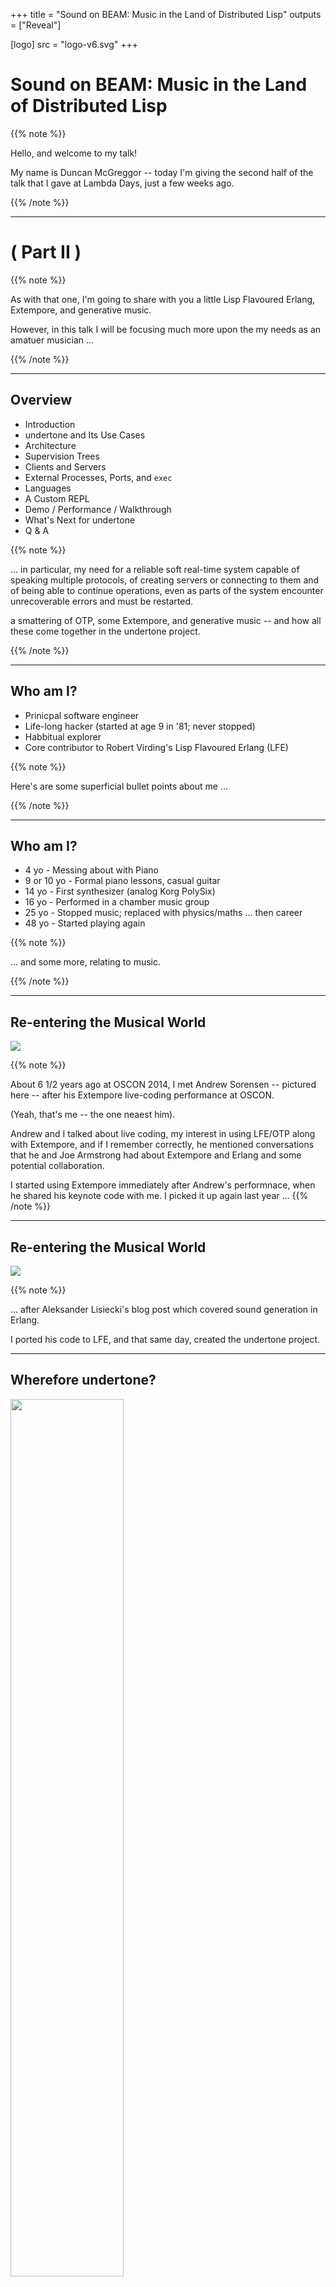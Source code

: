 +++
title = "Sound on BEAM: Music in the Land of Distributed Lisp"
outputs = ["Reveal"]

[logo]
src = "logo-v6.svg"
+++

# Sound on BEAM: Music in the Land of Distributed Lisp

[//]: Speaker-Notes:
{{% note %}}

Hello, and welcome to my talk!

My name is Duncan McGreggor -- today I'm giving the second half of the talk
that I gave at Lambda Days, just a few weeks ago.

{{% /note %}}

---

# ( Part II )

[//]: Speaker-Notes:
{{% note %}}

As with that one, I'm going to share with you a little Lisp Flavoured Erlang,
Extempore, and generative music. 

However, in this talk I will be focusing much more upon the my needs as an
amatuer musician ...

{{% /note %}}

---

## Overview

* Introduction
* undertone and Its Use Cases
* Architecture
* Supervision Trees
* Clients and Servers
* External Processes, Ports, and `exec`
* Languages
* A Custom REPL
* Demo / Performance / Walkthrough
* What's Next for undertone
* Q & A

[//]: Speaker-Notes:
{{% note %}}

... in particular, my need for a reliable soft real-time
system capable of speaking multiple protocols, of creating servers or 
connecting to them and of being able to continue operations, even
as parts of the system encounter unrecoverable errors and must be restarted.

a smattering of OTP, some Extempore, and generative
music -- and how all these come together in the undertone project.

{{% /note %}}

---

## Who am I?

* Prinicpal software engineer
* Life-long hacker (started at age 9 in '81; never stopped)
* Habbitual explorer
* Core contributor to Robert Virding's Lisp Flavoured Erlang (LFE)

[//]: Speaker-Notes:
{{% note %}}

Here's are some superficial bullet points about me ...

{{% /note %}}

---

## Who am I?

* 4 yo - Messing about with Piano
* 9 or 10 yo - Formal piano lessons, casual guitar
* 14 yo - First synthesizer (analog Korg PolySix)
* 16 yo - Performed in a chamber music group
* 25 yo - Stopped music; replaced with physics/maths ... then career
* 48 yo - Started playing again

[//]: Speaker-Notes:
{{% note %}}

... and some more, relating to music.

{{% /note %}}

---


## Re-entering the Musical World

<img src="dm_as_1.jpg" />

{{% note %}}

About 6 1/2 years ago at OSCON 2014, I met Andrew Sorensen -- pictured here -- after his Extempore live-coding performance at OSCON.

(Yeah, that's me -- the one neaest him).

Andrew and I talked about live coding, my interest in using LFE/OTP along with Extempore, and if I remember correctly, he mentioned conversations that he and Joe Armstrong had about Extempore and Erlang and some potential collaboration.

I started using Extempore immediately after Andrew's performnace, when he shared his keynote code with me. I picked it up again last year ...
{{% /note %}}

---

## Re-entering the Musical World

<img src="sound_of_erlang.jpg" /> 

{{% note %}}

... after Aleksander Lisiecki's blog post which covered sound generation in Erlang.

I ported his code to LFE, and that same day, created the undertone project.

---

## Wherefore undertone?

<img src="undertone-logo-v1.svg" width="60%" style="border:none; background: none; box-shadow: none;"/> 

{{% note %}}

undertone came about due to my need to control synthsizers -- both hardware and software -- and run services. I started by reading everything I could on Erlang and music, retracing Joe Armstrong's steps from the mid-2000s up until a few short years ago. 

One of the first features that landed in undertone was support for Open Sound Control (or OSC). This was done so that I could run several of Joe's code samples from within a structured project using a custom backend for SuperCollider.

Ultimately, though, I became frustrated by my admittedly subjective perception that SuperCollider seems to lack an element of musicality -- a feeling I _did_ get from Extempore.

Within a few days I'd added a new backend for undertone, one that allowed me to run Extempore code from LFE. In so doing, I feel like I finished a conversation started between Joe and Andrew years ago.

{{% /note %}}

---

## Wherefore undertone?

<img src="undertone-logo-v1.svg" width="60%" style="border:none; background: none; box-shadow: none;"/> 

{{% note %}}

The real "why" behind undertone isn't a battle of backends ...

the heart of the matter is what it would be used for.

In my practice sessions with guitar and synthesizers, I wanted to be able to quickly write a few lines of code for some ambient backing sounds, or chord progressions against which I could practice scales, or experiment with intervals and counterpoint.

After so long in the software industry, I'm just much, much faster at writing code than sitting
down with a sheaf of blank staves and writing notes.

There is an implicit answer here, to the question of "Why LFE"? : if I'm going to be writing code in my spare time, I need it to be in a language that I love and have fun using.

{{% /note %}}

---

## Wherefore undertone?

* Create music in my preferred language
* Monitoring and automatically restarting OS processes
* Speak to Open Sound Control servers (i.e., controlling faders on software consoles/mixers)
* Potentially host my own OSC servers
* Send TCP packages to the Extempore compiler service
* Automtically reconnect (with backoff support) to required services
* Be able to restart any of these components in the event of partial or complete system failure

{{% note %}}

Above and beyond that, thgough, I needed to be able to control external processes running on the operating system. restarting them as necessary. There are a lot of features listed here, but that one is biggie for me. I did a lot of experimentation with different MIDI drivers, software synthesizers, VST plugin hosts, and the like, and ended up having various applications or their supporting processes, crash.

Sometimes days of work -- where I'd invested my time in a long chain of trial and error -- were lost. All because just one component I'd been experimenting with was unstable or wasn't designed to do the crazy things I was asking of it.

And to that point ...

{{% /note %}}

---

## Wherefore undertone?

Also:

* Maintain multiple, separate state contexts
* Support a familiar workflow (a REPL!)
* Provide basic session management (ETS + a handful of functions)

{{% note %}}

I also needed to manage state in a sane manner. As you are all assuradly well aware, the points above and those in the previous slide are features readily available in OTP or in the BEAM languages which offer Erlang interoperability.

And it is for all these reasons that undertone was born, created in LFE, and built upon the foundation of Erlang and OTP.

{{% /note %}}

---

{{< slide transition="none" >}}

## What is undertone?

<img src="arch/erlang-node-diagram2.jpg" width="80%" style="border:none; background: none;"/> 


{{% note %}}



{{% /note %}}

---

## Architecture

<img src="arch/system-context.jpg" style="width: 100%" />

[//]: Speaker-Notes:
{{% note %}}

So, here's a view of the system you just saw demoed, represented with the C4 style of architectural diagrams. Don't worry though: we'll just look at two of the four ;-)

Lest you get the wrong idea, only a small portion of this diagram is undertone. 

And I should point out that the hard work of sending MIDI messages (or playing its own sounds, as the case may be), is all done by Extempore -- Andrew Sorensen's open source live-coding software. 

{{% /note %}}

---

## Architecture

System context for Extempore:

* talks to the OS / routes MIDI
* signals routed to external devices
* also routed to MIDI in the DAW (e.g., software synthesizers)

[//]: Speaker-Notes:
{{% note %}}
Extempore runs a TCP server to which we can connect, and then from there, gain access to the operating system's audio layer, MIDI devices, and the like.
{{% /note %}}

---

## Architecture

System context for undertone:

* uses Erlang (starts up supervision tree, clients, servers)
* talks to Extempore (bitstrings over TCP)
* controls OSC servers (e.g., DAWs)

[//]: Speaker-Notes:
{{% note %}}
undertone spawns Extmpore as a managed OS process, starts a TCP client, and optionally starts Open Sound Control clients and servers.

All of this gets stuffed into a supervision tree that will restart these components, should you push them beyond their limits -- without crashing the Erlang VM.

{{% /note %}}

---

## Architecture

<img src="arch/system-context.jpg" style="width: 100%" />

[//]: Speaker-Notes:
{{% note %}}
Now, if we zoom in ...
{{% /note %}}

---

## Architecture

<img src="arch/system-context-bevin.jpg" style="width: 100%" />

[//]: Speaker-Notes:
{{% note %}}
Now, if we zoom in ...
{{% /note %}}

---

## Architecture

<img src="arch/system-context.jpg" style="width: 100%" />

[//]: Speaker-Notes:
{{% note %}}
Now, if we zoom in ...
{{% /note %}}

---

{{< slide transition="none" >}}

## Architecture

<img src="arch/system-context-zoom.jpg" style="width: 100%" />

[//]: Speaker-Notes:
{{% note %}}
... on undertone's purple box, or "container" ...
{{% /note %}}

 
---
 
## Architecture

<img src="arch/containers2.jpg" style="width: 100%" />

[//]: Speaker-Notes:
{{% note %}}
We can see a little more of what's going on under the bonnet.

The "container" view of undertone shows which components are connected to each other and how.
{{% /note %}}

---

{{< slide transition="none" >}}

## Architecture

<img src="arch/containers2.jpg" style="width: 100%" />

[//]: Speaker-Notes:
{{% note %}}
The grey box in the upper left is where the first demo took place. All the commands entered there were sent via the undertone-managed TCP client to the Extempore compiler server.
{{% /note %}}

---

{{< slide transition="none" >}}

## Architecture

<img src="arch/containers2.jpg" style="width: 100%" />

[//]: Speaker-Notes:
{{% note %}}
The grey box in the middle-right is what you saw when looking at the terminal in the second demo:

* where, after pasting all the Extempore code
* we viewed the indexed history of the entered Scheme forms
* and where all the logging output was

That REPL -- while written in LFE -- has its own commands separate from the LFE REPL.

{{% /note %}}

---

{{< slide transition="none" >}}

## Architecture

<img src="arch/containers2.jpg" style="width: 100%" />

[//]: Speaker-Notes:
{{% note %}}
Extempore proper, doesn't actually have a REPL of its own -- the standard way of interacting with it is by means of a text editor such as Emacs that's capable of sending Scheme forms to the Extempore TCP server for on-the-fly compilation.

In short: everything within the dashed purple border here has been written in LFE. 
{{% /note %}}

---

{{< slide transition="none" >}}

## Architecture

<img src="arch/containers2.jpg" style="width: 100%" />

[//]: Speaker-Notes:
{{% note %}}
Also, note that the blue "Extempore" box actually represents LFE spawning the Extempore processes and manaing the spawned port and associated state in a gen_server.
{{% /note %}}

---

## Architecture

The undertone "container":

* OTP app with supervisor and state server
* State server for mananging session commands and system config
* OSC clients for any OSC-enabled software running a UDP server
* TCP client for long-running connections to Extempore
* LFE REPL
* Extempore REPL

[//]: Speaker-Notes:
{{% note %}}
And here's a quick textual overview of what we just covered ...
{{% /note %}}

---

## Progress Check

* ✅ Introduction
* ✅ undertone and Its Use Cases
* ✅ Architecture
* Supervision Trees
* Clients and Servers
* External Processes, Ports, and exec
* A Custom REPL
* Demo / Performance / Walkthrough
* What's Next for undertone
* Q & A

{{% note %}}

Quick update on what we've covered so far ...

{{% /note %}}


---

## Supervision Trees

<img src="treebeard-talbot-jenkins.jpg" style="width: 40%" />

[//]: Speaker-Notes:
{{% note %}}

TBD

{{% /note %}}

---

## Supervision Trees

<img src="undertone-sup.jpg" style="width: 100%" />

[//]: Speaker-Notes:
{{% note %}}

TBD

{{% /note %}}

---

## Supervision Trees

<img src="undertone-sup-xt.jpg" style="width: 100%" />

[//]: Speaker-Notes:
{{% note %}}

TBD

{{% /note %}}

---

## Supervision Trees

<img src="undertone-sup-bevin.jpg" style="width: 100%" />

[//]: Speaker-Notes:
{{% note %}}

TBD

{{% /note %}}

---

## Clients and Servers

* Extempore client
  * TCP client for sending messages to the compiler server
  * Scheme syntax as bitstrings
  * Started by the release

[//]: Speaker-Notes:
{{% note %}}

TBD

{{% /note %}}

---

## Clients and Servers

* Open Sound Control clients
  * potentially many
  * connecting to both software and hardware
  * e.g., digital audio workstations (DAWs) to control console faders

[//]: Speaker-Notes:
{{% note %}}

TBD

{{% /note %}}

---

## Clients and Servers

* Open Sound Control servers
  * none right now
  * could create an OSC/MIDI bridge in LFE/Erlang 
  * create a custom Raspberry Pi sound device and export OSC methods
* erlsci/osc is UDP only

[//]: Speaker-Notes:
{{% note %}}

TBD

{{% /note %}}

---

## Clients and Servers

* `gen_servers` for state management
* The Extempore REPL is a simple looping server
* The undertone backends each have their own `gen_server` that's responsible for managing the backend

[//]: Speaker-Notes:
{{% note %}}

TBD

{{% /note %}}

---

## External Processes & Erlang Ports

* Used to use `erlang:open_port` (`spawn_executable`)
* Switched to `exec` library (which still uses Erlang ports)
* Extempore backend:
  * capturing output from Extempore
* "Bevin" backend:
  * sending MIDI (OS process)
  * receiving MIDI (separate OS process)
  * stdout is captured for both and logged / parsed

[//]: Speaker-Notes:
{{% note %}}

TBD

{{% /note %}}

---

## Dependencies

* https://github.com/erlsci/osc
  * Forked from https://github.com/marianoguerra/erlang-osc
  * 5-10 year old code, updated per rebar3 project best practices

[//]: Speaker-Notes:
{{% note %}}

TBD

{{% /note %}}

---

## Dependencies

* https://github.com/lfex/tcp-client
  * Originally based upon https://github.com/cabol/tcp_client
  * Rewritten in LFE around `gen_statem` using https://andrealeopardi.com/posts/connection-managers-with-gen_statem/
  * Exponential backoff from  https://github.com/ferd/backoff

[//]: Speaker-Notes:
{{% note %}}

TBD

{{% /note %}}

---

## Dependencies

* https://github.com/saleyn/erlexec
  * Addresses issues with terminating OS processes
  * Keeps to the spirit of Erlang's clean Port API
  * Used to manage 2 of 3 backends in undertone

[//]: Speaker-Notes:
{{% note %}}

TBD

{{% /note %}}

---

## Progress Check

* ✅ Introduction
* ✅ undertone and Its Use Cases
* ✅ Architecture
* ✅ Supervision Trees
* ✅ Clients and Servers
* ✅ External Processes, Ports, and exec
* Languages
* A Custom REPL
* Demo / Performance / Walkthrough
* What's Next for undertone
* Q & A

{{% note %}}

Quick update on what we've covered so far ...

{{% /note %}}

---

{{< slide background-image="LFE-logo-darker-greys-0.05trans-6-square-x3000.png" >}}

## Erlang & LFE

Basics: a recursive function using pattern-matching in the function heads.

#### Erlang

```erlang
ackermann(0, N) ->
  N+1;
ackermann(M, 0) ->
  ackermann(M-1, 1);
ackermann(M, N) when M > 0 andalso N > 0 ->
  ackermann(M-1, ackermann(M, N-1)).
```

#### LFE

```clj
(defun ackermann
  ((0 n) (+ n 1))
  ((m 0) (ackermann (- m 1) 1))
  ((m n) (ackermann (- m 1) (ackermann m (- n 1)))))
```

[//]: Speaker-Notes:
{{% note %}}

TBD

{{% /note %}}

---

## Erlang & LFE

OTP: Erlang `supervisor`

```erlang
-module('undertone.sup').
-behaviour(supervisor).
-export([start_link/0]).
-export([init/1]).

start_link() ->
    supervisor:start_link({local, ?MODULE}, ?MODULE, []).
    
init([]) ->
    {ok, {sup_flags(),
          [child('undertone.server', start_link, [])]}}.
    
sup_flags() ->
    #{strategy => one_for_one,
      intensity => 3,
      period => 60}.
```

[//]: Speaker-Notes:
{{% note %}}

TBD

{{% /note %}}

---

## Erlang & LFE

OTP: LFE `supervisor`

```clj
(defmodule undertone.sup
  (behaviour supervisor)
  (export
   (start_link 0)
   (init 1)))
   
(defun start_link ()
  (supervisor:start_link `#(local ,(MODULE)) (MODULE) '()))

(defun init (_args)
  `#(ok #(,(sup-flags)
          (,(child 'undertone.server 'start_link '())))))
  
(defun sup-flags ()
  `#m(strategy one_for_one
      intensity 3
```

[//]: Speaker-Notes:
{{% note %}}

TBD

{{% /note %}}

---

## Extempore

xtlang:

``` scheme
(bind-func AudioBuffer_data_b64
  (lambda (ab:AudioBuffer*)
    (let ((b64size:i64 0)
          (datsize:i64 (* (AudioBuffer_frames ab)
                          (AudioBuffer_channels ab) 4)))
      (String (base64_encode (cast (tref ab 4) i8*)
                             datsize
                             (ref b64size))))))
```

[//]: Speaker-Notes:
{{% note %}}
If that wasn't complicated enough, there are two more languages invloved here as well. This is Extempore's xtlang, which provides low-level access to all aspects of the Extempore system.

{{% /note %}}

---

## Extempore

Scheme:

``` scheme
(sys:load "libs/external/portmidi.xtm")
(pm_initialize)
(define *midi-out* (pm_create_output_stream 3))

(define midi-loop
  (lambda (beat dur)
    (mplay *midi-out*
           (random (list 36 43 48 51 60 60 60 67 70 74 75))
           (random 60 80)
           dur 0)
    (callback (*metro* (+ beat (* .5 dur)))
              'midi-loop
              (+ beat dur)
              dur)))

(midi-loop (*metro* 'get-beat 4) 1/4)
```

[//]: Speaker-Notes:
{{% note %}}
And this is Extempore's higher-level language, a derivative of Tiny Scheme.

This is what most Extempore performers use -- and, in fact, is what you saw me pasting into the REPL at the beginning of the demo.
{{% /note %}}

---

## A Custom REPL

<img src="xt-repl-start.jpg" width="80%" /> 

[//]: Speaker-Notes:
{{% note %}}

TBD

{{% /note %}}

---

## A Custom REPL

<img src="xt-repl-help.jpg" width="80%" /> 

[//]: Speaker-Notes:
{{% note %}}

TBD

{{% /note %}}

---

## A Custom REPL

<img src="xt-repl-sess.jpg" width="80%" /> 

[//]: Speaker-Notes:
{{% note %}}

TBD

{{% /note %}}

---

## A Custom REPL

<img src="xt-repl-defun.jpg" width="100%" /> 

[//]: Speaker-Notes:
{{% note %}}

TBD

{{% /note %}}

---

## Demo!

[//]: Speaker-Notes:
{{% note %}}

TBD

{{% /note %}}

---

## What's Next for undertone?

<img src="undertone-github.jpg" width="80%" /> 

[//]: Speaker-Notes:
{{% note %}}
So what's next for undertone? I have created tickets for efforts such as:

* Deeper support of Extempore in native LFE
* Live capture of music, recorded as LFE data structures
* A Hybrid LFE/Extempore REPL
* Digital Signal Processing from LFE
* More support for open source synthesizers
* Explore the collaboration possibilities with the distributed platform that LFE offers
* Lots of practical use in generating music, exploring music theory ... and just _listening!_
{{% /note %}}

---

## Progress Check

* ✅ Introduction
* ✅ undertone and Its Use Cases
* ✅ Architecture
* ✅ Supervision Trees
* ✅ Clients and Servers
* ✅ External Processes, Ports, and exec
* ✅ Languages
* ✅ A Custom REPL
* ✅ Demo / Performance / Walkthrough
* ✅ What's Next for undertone
* Q & A

{{% note %}}

Quick update on what we've covered so far ...

{{% /note %}}

---

## Q & A

[//]: Speaker-Notes:
{{% note %}}
{{% /note %}}

---

#### Contact

* oubiwann@gmail.com
* [@oubiwann]()
* https://soundcloud.com/oubiwann/tracks
* [linkedin.com/in/oubiwann]()
* [@forgottentones]()
* https://soundcloud.com/forgotten-tones/tracks

[//]: Speaker-Notes:
{{% note %}}
Here's how you can reach me ...
{{% /note %}}

---

#### undertone Resources

* https://github.com/ut-proj/undertone
* https://undertone.lfe.io/presentations
* https://undertone.lfe.io/book
* [lfe.slack.com]() #algo-sound
* http://groups.google.com/group/lfe-undertone
* [@lfeundertone]()
* https://www.instagram.com/lfeundertone/

---

#### LFE Resources

* https://lfe.io/
* https://github.com/rvirding/lfe
* [lfe.slack.com]()
* http://groups.google.com/group/lisp-flavoured-erlang
* [@ErlangLisp]()

[//]: Speaker-Notes:
{{% note %}}
Here's where stuff is ...
{{% /note %}}
